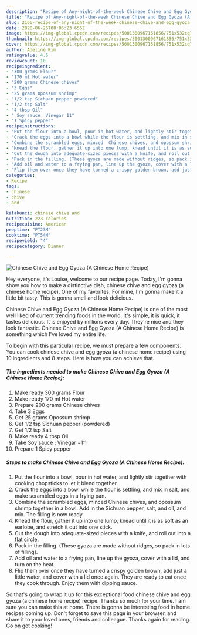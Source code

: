 ```yaml
---
description: "Recipe of Any-night-of-the-week Chinese Chive and Egg Gyoza (A Chinese Home Recipe)"
title: "Recipe of Any-night-of-the-week Chinese Chive and Egg Gyoza (A Chinese Home Recipe)"
slug: 2166-recipe-of-any-night-of-the-week-chinese-chive-and-egg-gyoza-a-chinese-home-recipe
date: 2020-06-25T00:06:23.655Z
image: https://img-global.cpcdn.com/recipes/5001300967161856/751x532cq70/chinese-chive-and-egg-gyoza-a-chinese-home-recipe-recipe-main-photo.jpg
thumbnail: https://img-global.cpcdn.com/recipes/5001300967161856/751x532cq70/chinese-chive-and-egg-gyoza-a-chinese-home-recipe-recipe-main-photo.jpg
cover: https://img-global.cpcdn.com/recipes/5001300967161856/751x532cq70/chinese-chive-and-egg-gyoza-a-chinese-home-recipe-recipe-main-photo.jpg
author: Adeline Kim
ratingvalue: 4.6
reviewcount: 10
recipeingredient:
- "300 grams Flour"
- "170 ml Hot water"
- "200 grams Chinese chives"
- "3 Eggs"
- "25 grams Opossum shrimp"
- "1/2 tsp Sichuan pepper powdered"
- "1/2 tsp Salt"
- "4 tbsp Oil"
- " Soy sauce  Vinegar 11"
- "1 Spicy pepper"
recipeinstructions:
- "Put the flour into a bowl, pour in hot water, and lightly stir together with cooking chopsticks to let it blend together."
- "Crack the eggs into a bowl while the flour is settling, and mix in salt, and make scrambled eggs in a frying pan."
- "Combine the scrambled eggs, minced  Chinese chives, and opossum shrimp together in a bowl. Add in the Sichuan pepper, salt, and oil, and mix. The filling is now ready."
- "Knead the flour, gather it up into one lump, knead until it is as soft as an earlobe, and stretch it out into one stick."
- "Cut the dough into adequate-sized pieces with a knife, and roll out into a flat circle."
- "Pack in the filling. (These gyoza are made without ridges, so pack in lots of filling)."
- "Add oil and water to a frying pan, line up the gyoza, cover with a lid, and turn on the heat."
- "Flip them over once they have turned a crispy golden brown, add just a little water, and cover with a lid once again. They are ready to eat once they cook through. Enjoy them with dipping sauce."
categories:
- Recipe
tags:
- chinese
- chive
- and

katakunci: chinese chive and 
nutrition: 223 calories
recipecuisine: American
preptime: "PT23M"
cooktime: "PT54M"
recipeyield: "4"
recipecategory: Dinner

---
```



![Chinese Chive and Egg Gyoza (A Chinese Home Recipe)](https://img-global.cpcdn.com/recipes/5001300967161856/751x532cq70/chinese-chive-and-egg-gyoza-a-chinese-home-recipe-recipe-main-photo.jpg)

Hey everyone, it's Louise, welcome to our recipe page. Today, I'm gonna show you how to make a distinctive dish, chinese chive and egg gyoza (a chinese home recipe). One of my favorites. For mine, I'm gonna make it a little bit tasty. This is gonna smell and look delicious.

Chinese Chive and Egg Gyoza (A Chinese Home Recipe) is one of the most well liked of current trending foods in the world. It's simple, it is quick, it tastes delicious. It is enjoyed by millions every day. They're nice and they look fantastic. Chinese Chive and Egg Gyoza (A Chinese Home Recipe) is something which I've loved my entire life.




To begin with this particular recipe, we must prepare a few components. You can cook chinese chive and egg gyoza (a chinese home recipe) using 10 ingredients and 8 steps. Here is how you can achieve that.

<!--inarticleads1-->

##### The ingredients needed to make Chinese Chive and Egg Gyoza (A Chinese Home Recipe):

1. Make ready 300 grams Flour
1. Make ready 170 ml Hot water
1. Prepare 200 grams Chinese chives
1. Take 3 Eggs
1. Get 25 grams Opossum shrimp
1. Get 1/2 tsp Sichuan pepper (powdered)
1. Get 1/2 tsp Salt
1. Make ready 4 tbsp Oil
1. Take  Soy sauce : Vinegar =1:1
1. Prepare 1 Spicy pepper




<!--inarticleads2-->

##### Steps to make Chinese Chive and Egg Gyoza (A Chinese Home Recipe):

1. Put the flour into a bowl, pour in hot water, and lightly stir together with cooking chopsticks to let it blend together.
1. Crack the eggs into a bowl while the flour is settling, and mix in salt, and make scrambled eggs in a frying pan.
1. Combine the scrambled eggs, minced  Chinese chives, and opossum shrimp together in a bowl. Add in the Sichuan pepper, salt, and oil, and mix. The filling is now ready.
1. Knead the flour, gather it up into one lump, knead until it is as soft as an earlobe, and stretch it out into one stick.
1. Cut the dough into adequate-sized pieces with a knife, and roll out into a flat circle.
1. Pack in the filling. (These gyoza are made without ridges, so pack in lots of filling).
1. Add oil and water to a frying pan, line up the gyoza, cover with a lid, and turn on the heat.
1. Flip them over once they have turned a crispy golden brown, add just a little water, and cover with a lid once again. They are ready to eat once they cook through. Enjoy them with dipping sauce.




So that's going to wrap it up for this exceptional food chinese chive and egg gyoza (a chinese home recipe) recipe. Thanks so much for your time. I am sure you can make this at home. There is gonna be interesting food in home recipes coming up. Don't forget to save this page in your browser, and share it to your loved ones, friends and colleague. Thanks again for reading. Go on get cooking!
